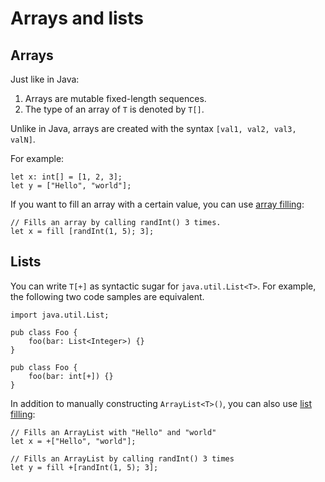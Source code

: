 # Arrays and lists

## Arrays

Just like in Java:

1. Arrays are mutable fixed-length sequences.
2. The type of an array of `T` is denoted by `T[]`.

Unlike in Java, arrays are created with the syntax `[val1, val2, val3, valN]`.

For example:

```sand
let x: int[] = [1, 2, 3];
let y = ["Hello", "world"];
```

If you want to fill an array with a certain value, you can use [array filling](../advanced_assignments/array_filling.md):

```sand
// Fills an array by calling randInt() 3 times.
let x = fill [randInt(1, 5); 3];
```

## Lists

You can write `T[+]` as syntactic sugar for `java.util.List<T>`.
For example, the following two code samples are equivalent.

```sand
import java.util.List;

pub class Foo {
    foo(bar: List<Integer>) {}
}
```

```sand
pub class Foo {
    foo(bar: int[+]) {}
}
```

In addition to manually constructing `ArrayList<T>()`, you can also use [list filling](../advanced_assignments/list_filling.md):

```sand
// Fills an ArrayList with "Hello" and "world"
let x = +["Hello", "world"];

// Fills an ArrayList by calling randInt() 3 times
let y = fill +[randInt(1, 5); 3];
```
